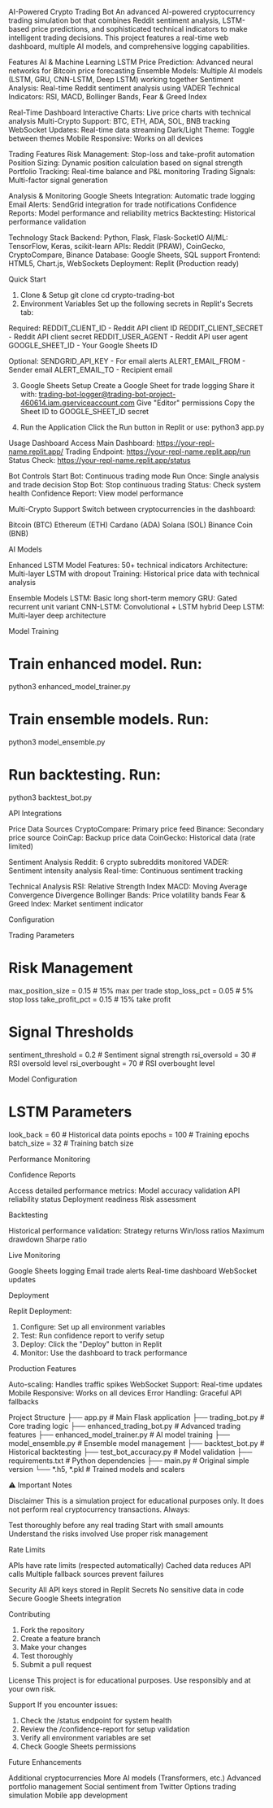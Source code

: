 AI-Powered Crypto Trading Bot
An advanced AI-powered cryptocurrency trading simulation bot that combines Reddit sentiment analysis, LSTM-based price predictions, and sophisticated technical indicators to make intelligent trading decisions. This project features a real-time web dashboard, multiple AI models, and comprehensive logging capabilities.

Features
 AI & Machine Learning
LSTM Price Prediction: Advanced neural networks for Bitcoin price forecasting
Ensemble Models: Multiple AI models (LSTM, GRU, CNN-LSTM, Deep LSTM) working together
Sentiment Analysis: Real-time Reddit sentiment analysis using VADER
Technical Indicators: RSI, MACD, Bollinger Bands, Fear & Greed Index

 Real-Time Dashboard
Interactive Charts: Live price charts with technical analysis
Multi-Crypto Support: BTC, ETH, ADA, SOL, BNB tracking
WebSocket Updates: Real-time data streaming
Dark/Light Theme: Toggle between themes
Mobile Responsive: Works on all devices

 Trading Features
Risk Management: Stop-loss and take-profit automation
Position Sizing: Dynamic position calculation based on signal strength
Portfolio Tracking: Real-time balance and P&L monitoring
Trading Signals: Multi-factor signal generation

 Analysis & Monitoring
Google Sheets Integration: Automatic trade logging
Email Alerts: SendGrid integration for trade notifications
Confidence Reports: Model performance and reliability metrics
Backtesting: Historical performance validation

 Technology Stack
Backend: Python, Flask, Flask-SocketIO
AI/ML: TensorFlow, Keras, scikit-learn
APIs: Reddit (PRAW), CoinGecko, CryptoCompare, Binance
Database: Google Sheets, SQL support
Frontend: HTML5, Chart.js, WebSockets
Deployment: Replit (Production ready)

 Quick Start
1. Clone & Setup
git clone <your-repo-url>
cd crypto-trading-bot
2. Environment Variables
Set up the following secrets in Replit's Secrets tab:

Required:
REDDIT_CLIENT_ID - Reddit API client ID
REDDIT_CLIENT_SECRET - Reddit API client secret
REDDIT_USER_AGENT - Reddit API user agent
GOOGLE_SHEET_ID - Your Google Sheets ID

Optional:
SENDGRID_API_KEY - For email alerts
ALERT_EMAIL_FROM - Sender email
ALERT_EMAIL_TO - Recipient email

3. Google Sheets Setup
Create a Google Sheet for trade logging
Share it with: trading-bot-logger@trading-bot-project-460614.iam.gserviceaccount.com
Give "Editor" permissions
Copy the Sheet ID to GOOGLE_SHEET_ID secret

5. Run the Application
Click the Run button in Replit or use:
python3 app.py
 
 Usage
Dashboard Access
Main Dashboard: https://your-repl-name.replit.app/
Trading Endpoint: https://your-repl-name.replit.app/run
Status Check: https://your-repl-name.replit.app/status

Bot Controls
 Start Bot: Continuous trading mode
 Run Once: Single analysis and trade decision
 Stop Bot: Stop continuous trading
 Status: Check system health
 Confidence Report: View model performance
 
Multi-Crypto Support
Switch between cryptocurrencies in the dashboard:

Bitcoin (BTC)
Ethereum (ETH)
Cardano (ADA)
Solana (SOL)
Binance Coin (BNB)


 AI Models
 
Enhanced LSTM Model
Features: 50+ technical indicators
Architecture: Multi-layer LSTM with dropout
Training: Historical price data with technical analysis

Ensemble Models
LSTM: Basic long short-term memory
GRU: Gated recurrent unit variant
CNN-LSTM: Convolutional + LSTM hybrid
Deep LSTM: Multi-layer deep architecture

Model Training

# Train enhanced model. Run:
python3 enhanced_model_trainer.py

# Train ensemble models. Run:
python3 model_ensemble.py

# Run backtesting. Run:
python3 backtest_bot.py
 
 
 API Integrations
 
Price Data Sources
CryptoCompare: Primary price feed
Binance: Secondary price source
CoinCap: Backup price data
CoinGecko: Historical data (rate limited)


Sentiment Analysis
Reddit: 6 crypto subreddits monitored
VADER: Sentiment intensity analysis
Real-time: Continuous sentiment tracking


Technical Analysis
RSI: Relative Strength Index
MACD: Moving Average Convergence Divergence
Bollinger Bands: Price volatility bands
Fear & Greed Index: Market sentiment indicator


 Configuration

Trading Parameters
# Risk Management
max_position_size = 0.15  # 15% max per trade
stop_loss_pct = 0.05     # 5% stop loss
take_profit_pct = 0.15   # 15% take profit

# Signal Thresholds
sentiment_threshold = 0.2  # Sentiment signal strength
rsi_oversold = 30         # RSI oversold level
rsi_overbought = 70       # RSI overbought level


Model Configuration

# LSTM Parameters
look_back = 60           # Historical data points
epochs = 100            # Training epochs
batch_size = 32         # Training batch size
 
 
Performance Monitoring

Confidence Reports

Access detailed performance metrics:
Model accuracy validation
API reliability status
Deployment readiness
Risk assessment


Backtesting

Historical performance validation:
Strategy returns
Win/loss ratios
Maximum drawdown
Sharpe ratio


Live Monitoring

Google Sheets logging
Email trade alerts
Real-time dashboard
WebSocket updates


Deployment

Replit Deployment:
1. Configure: Set up all environment variables
2. Test: Run confidence report to verify setup
3. Deploy: Click the "Deploy" button in Replit
4. Monitor: Use the dashboard to track performance


Production Features

Auto-scaling: Handles traffic spikes
WebSocket Support: Real-time updates
Mobile Responsive: Works on all devices
Error Handling: Graceful API fallbacks


 Project Structure
├── app.py                      # Main Flask application
├── trading_bot.py              # Core trading logic
├── enhanced_trading_bot.py     # Advanced trading features
├── enhanced_model_trainer.py   # AI model training
├── model_ensemble.py           # Ensemble model management
├── backtest_bot.py            # Historical backtesting
├── test_bot_accuracy.py       # Model validation
├── requirements.txt           # Python dependencies
├── main.py                    # Original simple version
└── *.h5, *.pkl               # Trained models and scalers


⚠ Important Notes

Disclaimer
This is a simulation project for educational purposes only. It does not perform real cryptocurrency transactions. Always:

Test thoroughly before any real trading
Start with small amounts
Understand the risks involved
Use proper risk management


Rate Limits

APIs have rate limits (respected automatically)
Cached data reduces API calls
Multiple fallback sources prevent failures


Security
All API keys stored in Replit Secrets
No sensitive data in code
Secure Google Sheets integration


Contributing
1. Fork the repository
2. Create a feature branch
3. Make your changes
4. Test thoroughly
5. Submit a pull request

   
License
This project is for educational purposes. Use responsibly and at your own risk.

Support
If you encounter issues:

1. Check the /status endpoint for system health
2. Review the /confidence-report for setup validation
3. Verify all environment variables are set
4. Check Google Sheets permissions

   
Future Enhancements

 Additional cryptocurrencies
 More AI models (Transformers, etc.)
 Advanced portfolio management
 Social sentiment from Twitter
 Options trading simulation
 Mobile app development
